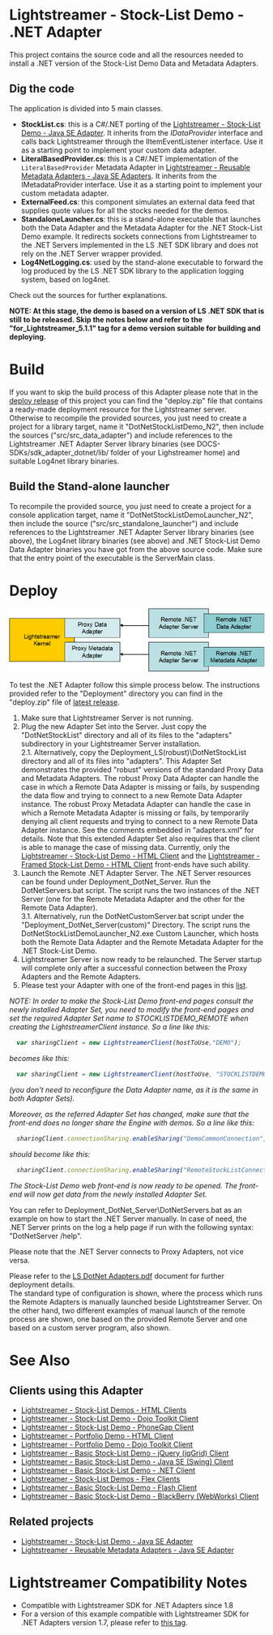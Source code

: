 # Lightstreamer - Stock-List Demo - .NET Adapter #

This project contains the source code and all the resources needed to install a .NET version of the Stock-List Demo Data and Metadata Adapters.

## Dig the code ##
The application is divided into 5 main classes.

* <b>StockList.cs</b>: this is a C#/.NET porting of the [Lightstreamer - Stock-List Demo - Java SE Adapter](https://github.com/Weswit/Lightstreamer-example-StockList-adapter-java). It inherits from the <i>IDataProvider</i> interface and calls back Lightstreamer through the IItemEventListener interface. Use it as a starting point to implement your custom data adapter.<br>
* <b>LiteralBasedProvider.cs</b>: this is a C#/.NET implementation of the `LiteralBasedProvider` Metadata Adapter in  [Lightstreamer - Reusable Metadata Adapters - Java SE Adapters](https://github.com/Weswit/Lightstreamer-example-ReusableMetadata-adapter-java). It inherits from the IMetadataProvider interface. Use it as a starting point to implement your custom metadata adapter.<br>
* <b>ExternalFeed.cs</b>: this component simulates an external data feed that supplies quote values for all the stocks needed for the demos.
* <b>StandaloneLauncher.cs</b>: this is a stand-alone executable that launches both the Data Adapter and the Metadata Adapter for the .NET Stock-List Demo example. It redirects sockets connections from Lightstreamer to the .NET Servers implemented in the LS .NET SDK library and does not rely on the .NET Server wrapper provided.<br>
* <b>Log4NetLogging.cs</b>: used by the stand-alone executable to forward the log produced by the LS .NET SDK library to the application logging system, based on log4net.<br>

Check out the sources for further explanations.<br>

<b>NOTE: At this stage, the demo is based on a version of LS .NET SDK that is still to be released. Skip the notes below and refer to the "for_Lightstreamer_5.1.1" tag for a demo version suitable for building and deploying.</b>

# Build #

If you want to skip the build process of this Adapter please note that in the [deploy release](https://github.com/Weswit/Lightstreamer-example-StockList-adapter-dotnet/releases) of this project you can find the "deploy.zip" file that contains a ready-made deployment resource for the Lightstreamer server.<br>
Otherwise to recompile the provided sources, you just need to create a project for a library target, name it "DotNetStockListDemo_N2", then include the sources ("src/src_data_adapter") and include references to the Lightstreamer .NET Adapter Server library binaries (see DOCS-SDKs/sdk_adapter_dotnet/lib/ folder of your Lighstreamer home) and suitable Log4net library binaries.<br>

## Build the Stand-alone launcher ##
To recompile the provided source, you just need to create a project for a console application target, name it "DotNetStockListDemoLauncher_N2", then include the source ("src/src_standalone_launcher") and include references to the Lightstreamer .NET Adapter Server library binaries (see above), the Log4net library binaries (see above) and .NET Stock-List Demo Data Adapter binaries you have got from the above source code. Make sure that the entry point of the executable is the ServerMain class.

# Deploy #

![General Architecture](generalarchitecture.png)

To test the .NET Adapter follow this simple process below.
The instructions provided refer to the "Deployment" directory you can find in the "deploy.zip" file of [latest release](https://github.com/Weswit/Lightstreamer-example-StockList-adapter-dotnet/releases).

1. Make sure that Lightstreamer Server is not running.
2. Plug the new Adapter Set into the Server. Just copy the "DotNetStockList" directory and all of its files to the "adapters" subdirectory in your Lightstreamer Server installation.<br>
2.1. Alternatively, copy the Deployment_LS(robust)\DotNetStockList directory and all of its files into "adapters". This Adapter Set demonstrates the provided "robust" versions of the standard Proxy Data and Metadata Adapters. The robust Proxy Data Adapter can handle the case in which a Remote Data Adapter is missing or fails, by suspending the data flow and trying to connect to a new Remote Data Adapter instance. The robust Proxy Metadata Adapter can handle the case in which a Remote Metadata Adapter is missing or fails, by temporarily denying all client requests and trying to connect to a new Remote Data Adapter instance. See the comments embedded in "adapters.xml" for details. Note that this extended Adapter Set also requires that the client is able to manage the case of missing data. Currently, only the [Lightstreamer - Stock-List Demo - HTML Client](https://github.com/Weswit/Lightstreamer-example-StockList-client-javascript#stocklist-demo) and the [Lightstreamer - Framed Stock-List Demo - HTML Client](https://github.com/Weswit/Lightstreamer-example-StockList-client-javascript#framed-stocklist-demo) front-ends have such ability.
3. Launch the Remote .NET Adapter Server. The .NET Server resources can be found under Deployment_DotNet_Server. Run the DotNetServers.bat script. The script runs the two instances of the .NET Server (one for the Remote Metadata Adapter and the other for the Remote Data Adapter).<br>
3.1. Alternatively, run the DotNetCustomServer.bat script under the "Deployment_DotNet_Server(custom)" Directory. The script runs the DotNetStockListDemoLauncher_N2.exe Custom Launcher, which hosts both the Remote Data Adapter and the Remote Metadata Adapter for the .NET Stock-List Demo.
4. Lightstreamer Server is now ready to be relaunched. The Server startup will complete only after a successful connection between the Proxy Adapters and the Remote Adapters.
5. Please test your Adapter with one of the front-end pages in this [list](https://github.com/Weswit/Lightstreamer-example-StockList-adapter-dotnet#clients-using-this-adapter).

<i>NOTE: In order to make the Stock-List Demo front-end pages consult the newly installed Adapter Set, you need to modify the front-end pages and set the required Adapter Set name to STOCKLISTDEMO_REMOTE when creating the LightstreamerClient instance.
So a line like this:
```js
  var sharingClient = new LightstreamerClient(hostToUse,"DEMO");
```
becomes like this:
```js
  var sharingClient = new LightstreamerClient(hostToUse, "STOCKLISTDEMO_REMOTE");
```
(you don't need to reconfigure the Data Adapter name, as it is the same in both Adapter Sets).

Moreover, as the referred Adapter Set has changed, make sure that the front-end does no longer share the Engine with demos.
So a line like this:
```js
  sharingClient.connectionSharing.enableSharing("DemoCommonConnection","ls/","SHARE_SESSION", true);
```
should become like this:
```js
  sharingClient.connectionSharing.enableSharing("RemoteStockListConnection","ls/","SHARE_SESSION", true);
```
The Stock-List Demo web front-end is now ready to be opened. The front-end will now get data from the newly installed Adapter Set.</i>

You can refer to Deployment_DotNet_Server\DotNetServers.bat as an example on how to start the .NET Server manually.
In case of need, the .NET Server prints on the log a help page if run with the following syntax: "DotNetServer /help".

Please note that the .NET Server connects to Proxy Adapters, not vice versa.

Please refer to the [LS DotNet Adapters.pdf](http://www.lightstreamer.com/latest/Lightstreamer_Allegro-Presto-Vivace_5_1_Colosseo/Lightstreamer/DOCS-SDKs/sdk_adapter_dotnet/doc/DotNet%20Adapters.pdf) document for further deployment details.<br>
The standard type of configuration is shown, where the process which runs the Remote Adapters is manually launched beside Lightstreamer Server.
On the other hand, two different examples of manual launch of the remote process are shown, one based on the provided Remote Server and one based on a custom server program, also shown.
  
# See Also #

## Clients using this Adapter ##
* [Lightstreamer - Stock-List Demos - HTML Clients](https://github.com/Weswit/Lightstreamer-example-Stocklist-client-javascript)
* [Lightstreamer - Stock-List Demo - Dojo Toolkit Client](https://github.com/Weswit/Lightstreamer-example-StockList-client-dojo)
* [Lightstreamer - Stock-List Demo - PhoneGap Client](https://github.com/Weswit/Lightstreamer-example-StockList-client-phonegap)
* [Lightstreamer - Portfolio Demo - HTML Client](https://github.com/Weswit/Lightstreamer-example-Portfolio-client-javascript)
* [Lightstreamer - Portfolio Demo - Dojo Toolkit Client](https://github.com/Weswit/Lightstreamer-example-Portfolio-client-dojo)
* [Lightstreamer - Basic Stock-List Demo - jQuery (jqGrid) Client](https://github.com/Weswit/Lightstreamer-example-StockList-client-jquery)
* [Lightstreamer - Basic Stock-List Demo - Java SE (Swing) Client](https://github.com/Weswit/Lightstreamer-example-StockList-client-java)
* [Lightstreamer - Basic Stock-List Demo - .NET Client](https://github.com/Weswit/Lightstreamer-example-StockList-client-dotnet)
* [Lightstreamer - Stock-List Demos - Flex Clients](https://github.com/Weswit/Lightstreamer-example-StockList-client-flex)
* [Lightstreamer - Basic Stock-List Demo - Flash Client](https://github.com/Weswit/Lightstreamer-example-StockList-client-flash)
* [Lightstreamer - Basic Stock-List Demo - BlackBerry (WebWorks) Client](https://github.com/Weswit/Lightstreamer-example-StockList-client-blackberry10-html)

## Related projects ##
* [Lightstreamer - Stock-List Demo - Java SE Adapter](https://github.com/Weswit/Lightstreamer-example-StockList-adapter-java)
* [Lightstreamer - Reusable Metadata Adapters - Java SE Adapter](https://github.com/Weswit/Lightstreamer-example-ReusableMetadata-adapter-java)

# Lightstreamer Compatibility Notes #

- Compatible with Lightstreamer SDK for .NET Adapters since 1.8
- For a version of this example compatible with Lightstreamer SDK for .NET Adapters version 1.7, please refer to [this tag](https://github.com/Weswit/Lightstreamer-example-StockList-adapter-dotnet/tree/for_Lightstreamer_5.1.1).

